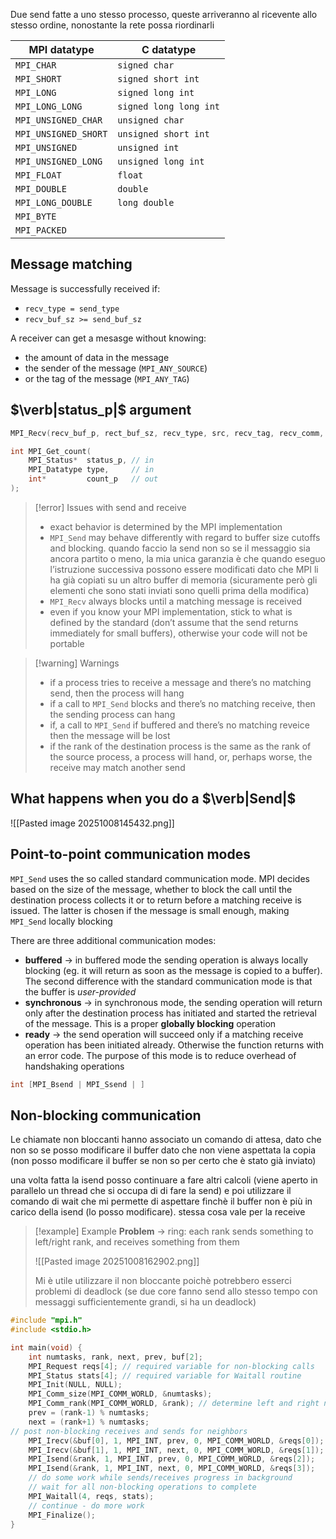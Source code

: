 Due send fatte a uno stesso processo, queste arriveranno al ricevente allo stesso ordine, nonostante la rete possa riordinarli


| MPI datatype         | C datatype             |
| -------------------- | ---------------------- |
| `MPI_CHAR`           | `signed char`          |
| `MPI_SHORT`          | `signed short int`     |
| `MPI_LONG`           | `signed long int`      |
| `MPI_LONG_LONG`      | `signed long long int` |
| `MPI_UNSIGNED_CHAR`  | `unsigned char`        |
| `MPI_UNSIGNED_SHORT` | `unsigned short int`   |
| `MPI_UNSIGNED`       | `unsigned int`         |
| `MPI_UNSIGNED_LONG`  | `unsigned long int`    |
| `MPI_FLOAT`          | `float`                |
| `MPI_DOUBLE`         | `double`               |
| `MPI_LONG_DOUBLE`    | `long double`          |
| `MPI_BYTE`           |                        |
| `MPI_PACKED`         |                        |

## Message matching
Message is successfully received if:
- `recv_type = send_type`
- `recv_buf_sz >= send_buf_sz`

A receiver can get a mesasge without knowing:
- the amount of data in the message
- the sender of the message (`MPI_ANY_SOURCE`)
- or the tag of the message (`MPI_ANY_TAG`)

## $\verb|status_p|$ argument

```c
MPI_Recv(recv_buf_p, rect_buf_sz, recv_type, src, recv_tag, recv_comm, &status);
```

```c
int MPI_Get_count(
	MPI_Status*  status_p, // in
	MPI_Datatype type,     // in
	int*         count_p   // out
);
```

>[!error] Issues with send and receive
>- exact behavior is determined by the MPI implementation
>- `MPI_Send` may behave differently with regard to buffer size cutoffs and blocking. quando faccio la send non so se il messaggio sia ancora partito o meno, la mia unica garanzia è che quando eseguo l’istruzione successiva possono essere modificati dato che MPI li ha già copiati su un altro buffer di memoria (sicuramente però gli elementi che sono stati inviati sono quelli prima della modifica)
>- `MPI_Recv` always blocks until a matching message is received
>- even if you know your MPI implementation, stick to what is defined by the standard (don’t assume that the send returns immediately for small buffers), otherwise your code will not be portable

>[!warning] Warnings
>- if a process tries to receive a message and there’s no matching send, then the process will hang
>- if a call to `MPI_Send` blocks and there’s no matching receive, then the sending process can hang
>- if, a call to `MPI_Send` if buffered and there’s no matching reveice then the message will be lost
>- if the rank of the destination process is the same as the rank of the source process, a process will hand, or, perhaps worse, the receive may match another send

## What happens when you do a $\verb|Send|$
![[Pasted image 20251008145432.png]]

## Point-to-point communication modes
`MPI_Send` uses the so called standard communication mode. MPI decides based on the size of the message, whether to block the call until the destination process collects it or to return before a matching receive is issued. The latter is chosen if the message is small enough, making `MPI_Send` locally blocking

There are three additional communication modes:
- **buffered** → in buffered mode the sending operation is always locally blocking (eg. it will return as soon as the message is copied to a buffer). The second difference with the standard communication mode is that the buffer is *user-provided*
- **synchronous** → in synchronous mode, the sending operation will return only after the destination process has initiated and started the retrieval of the message. This is a proper **globally blocking** operation
- **ready** → the send operation will succeed only if a matching receive operation has been initiated already. Otherwise the function returns with an error code. The purpose of this mode is to reduce overhead of handshaking operations

```c
int [MPI_Bsend | MPI_Ssend | ]
```

## Non-blocking communication
Le chiamate non bloccanti hanno associato un comando di attesa, dato che non so se posso modificare il buffer dato che non viene aspettata la copia (non posso modificare il buffer se non so per certo che è stato già inviato)

una volta fatta la isend posso continuare a fare  altri calcoli (viene aperto in parallelo un thread che si occupa di di fare la send) e poi utilizzare il comando di wait che mi permette di aspettare finchè il buffer non è più in carico della isend (lo posso modificare). stessa cosa vale per la receive

>[!example] Example
>**Problem** → ring: each rank sends something to left/right rank, and receives something from them
>
>![[Pasted image 20251008162902.png]]
>
>Mi è utile utilizzare il non bloccante poichè potrebbero esserci problemi di deadlock (se due core fanno send allo stesso tempo con messaggi sufficientemente grandi, si ha un deadlock)

```c
#include "mpi.h"
#include <stdio.h>

int main(void) {
	int numtasks, rank, next, prev, buf[2];
	MPI_Request reqs[4]; // required variable for non-blocking calls
	MPI_Status stats[4]; // required variable for Waitall routine
	MPI_Init(NULL, NULL);
	MPI_Comm_size(MPI_COMM_WORLD, &numtasks);
	MPI_Comm_rank(MPI_COMM_WORLD, &rank); // determine left and right neighbors
	prev = (rank-1) % numtasks;
	next = (rank+1) % numtasks;
// post non-blocking receives and sends for neighbors
	MPI_Irecv(&buf[0], 1, MPI_INT, prev, 0, MPI_COMM_WORLD, &reqs[0]);
	MPI_Irecv(&buf[1], 1, MPI_INT, next, 0, MPI_COMM_WORLD, &reqs[1]);
	MPI_Isend(&rank, 1, MPI_INT, prev, 0, MPI_COMM_WORLD, &reqs[2]);
	MPI_Isend(&rank, 1, MPI_INT, next, 0, MPI_COMM_WORLD, &reqs[3]);
	// do some work while sends/receives progress in background
	// wait for all non-blocking operations to complete
	MPI_Waitall(4, reqs, stats);
	// continue - do more work
	MPI_Finalize();
}
```